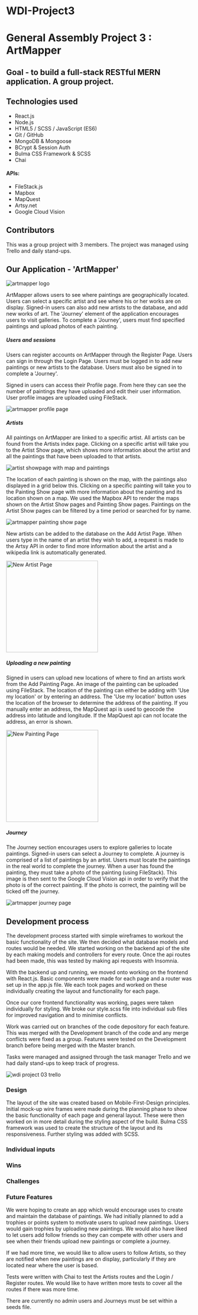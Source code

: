# WDI-Project3
# General Assembly Project 3 : ArtMapper

## Goal - to build a full-stack RESTful MERN application. A group project.

## Technologies used

* React.js
* Node.js
* HTML5 / SCSS / JavaScript (ES6)
* Git / GitHub
* MongoDB & Mongoose
* BCrypt & Session Auth
* Bulma CSS Framework & SCSS
* Chai

#### APIs:
* FileStack.js
* Mapbox
* MapQuest
* Artsy.net
* Google Cloud Vision

## Contributors

This was a group project with 3 members. The project was managed using Trello and daily stand-ups.

## Our Application - 'ArtMapper'
![artmapper logo](https://user-images.githubusercontent.com/40343797/48482269-27357f80-e808-11e8-84de-39bad79fbf73.png)

ArtMapper allows users to see where paintings are geographically located. Users can select a specific artist and see where his or her works are on display. Signed-in users can also add new artists to the database, and add new works of art. The 'Journey' element of the application encourages users to visit galleries. To complete a 'Journey', users must find specified paintings and upload photos of each painting.

##### Users and sessions
Users can register accounts on ArtMapper through the Register Page. Users can sign in through the Login Page. Users must be logged in to add new paintings or new artists to the database. Users must also be signed in to complete a 'Journey'.

Signed in users can access their Profile page. From here they can see the number of paintings they have uploaded and edit their user information. User profile images are uploaded using FileStack.

![artmapper profile page](https://user-images.githubusercontent.com/40343797/48482315-42a08a80-e808-11e8-94fc-6a6d1c57e7f8.png)

##### Artists
All paintings on ArtMapper are linked to a specific artist. All artists can be found from the Artists index page. Clicking on a specific artist will take you to the Artist Show page, which shows more information about the artist and all the paintings that have been uploaded to that artists.

![artist showpage with map and paintings](https://user-images.githubusercontent.com/40343797/48482809-95c70d00-e809-11e8-8fcb-17e1cf0c7ccf.png)

The location of each painting is shown on the map, with the paintings also displayed in a grid below this. Clicking on a specific painting will take you to the Painting Show page with more information about the painting and its location shown on a map. We used the Mapbox API to render the maps shown on the Artist Show pages and Painting Show pages. Paintings on the Artist Show pages can be filtered by a time period or searched for by name.

![artmapper painting show page](https://user-images.githubusercontent.com/40343797/48482657-30731c00-e809-11e8-9ad8-4ca74896e7fd.png)


New artists can be added to the database on the Add Artist Page. When users type in the name of an artist they wish to add, a request is made to the Artsy API in order to find more information about the artist and a wikipedia link is automatically generated.

<img width="248" alt="New Artist Page" src="https://user-images.githubusercontent.com/40343797/48483267-dbd0a080-e80a-11e8-9e4c-f88f0594d019.png">

##### Uploading a new painting

Signed in users can upload new locations of where to find an artists work from the Add Painting Page. An image of the painting can be uploaded using FileStack. The location of the painting can either be adding with 'Use my location' or by entering an address. The 'Use my location' button uses the location of the browser to determine the address of the painting. If you manually enter an address, the MapQuest api is used to geocode the address into latitude and longitude. If the MapQuest api can not locate the address, an error is shown.

<img width="249" alt="New Painting Page" src="https://user-images.githubusercontent.com/40343797/48483572-b4c69e80-e80b-11e8-9784-3b9ae3f4f29b.png">

##### Journey

The Journey section encourages users to explore galleries to locate paintings. Signed-in users can select a Journey to complete. A journey is comprised of a list of paintings by an artist. Users must locate the paintings in the real world to complete the journey. When a user has found the painting, they must take a photo of the painting (using FileStack). This image is then sent to the Google Cloud Vision api in order to verify that the photo is of the correct painting. If the photo is correct, the painting will be ticked off the journey.

![artmapper journey page](https://user-images.githubusercontent.com/40343797/48482712-5993ac80-e809-11e8-8018-3c6d68143498.png)

## Development process

The development process started with simple wireframes to workout the basic functionality of the site. We then decided what database models and routes would be needed. We started working on the backend api of the site by each making models and controllers for every route. Once the api routes had been made, this was tested by making api requests with Insomnia.

With the backend up and running, we moved onto working on the frontend with React.js. Basic components were made for each page and a router was set up in the app.js file. We each took pages and worked on these individually creating the layout and functionality for each page.

Once our core frontend functionality was working, pages were taken individually for styling. We broke our style.scss file into individual sub files for improved navigation and to minimise conflicts.

Work was carried out on branches of the code depository for each feature. This was merged with the Development branch of the code and any merge conflicts were fixed as a group. Features were tested on the Development branch before being merged with the Master branch.

Tasks were managed and assigned through the task manager Trello and we had daily stand-ups to keep track of progress.

![wdi project 03 trello](https://user-images.githubusercontent.com/40343797/48483663-fb1bfd80-e80b-11e8-9309-5ebd2b9f28a2.png)

### Design

The layout of the site was created based on  Mobile-First-Design principles. Initial mock-up wire frames were made during the planning phase to show the basic functionality of each page and general layout. These were then worked on in more detail during the styling aspect of the build. Bulma CSS framework was used to create the structure of the layout and its responsiveness. Further styling was added with SCSS.

### Individual inputs
### Wins
### Challenges
### Future Features

We were hoping to create an app which would encourage uses to create and maintain the database of paintings. We had initially planned to add a trophies or points system to motivate users to upload new paintings. Users would gain trophies by uploading new paintings. We would also have liked to let users add follow friends so they can compete with other users and see when their friends upload new paintings or complete a journey.

If we had more time, we would like to allow users to follow Artists, so they are notified when new paintings are on display, particularly if they are located near where the user is based.

Tests were written with Chai to test the Artists routes and the Login / Register routes. We would like to have written more tests to cover all the routes if there was more time.

There are currently no admin users and Journeys must be set within a seeds file.
